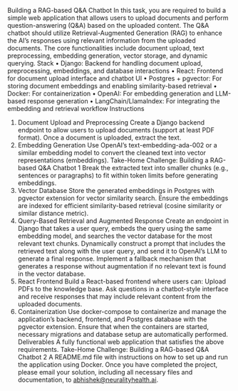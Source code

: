 Building
a RAG-based Q&A Chatbot
In this task, you are required to build a simple web application that allows users to
upload documents and perform question-answering (Q&A) based on the uploaded
content. The Q&A chatbot should utilize Retrieval-Augmented Generation (RAG)
to enhance the AI’s responses using relevant information from the uploaded
documents. The core functionalities include document upload, text preprocessing,
embedding generation, vector storage, and dynamic querying.
Stack
• Django: Backend for handling document upload, preprocessing, embeddings,
and database interactions
• React: Frontend for document upload interface and chatbot UI
• Postgres + pgvector: For storing document embeddings and enabling
similarity-based retrieval
• Docker: For containerization
• OpenAI: For embedding generation and LLM-based response generation
• LangChain/LlamaIndex: For integrating the embedding and retrieval
workflow
Instructions
1. Document Upload and Preprocessing
Create a Django backend endpoint to allow users to upload documents
(support at least PDF format).
Once a document is uploaded, extract the text.
2. Embedding Generation
Use OpenAI’s text-embedding-ada-002 or a similar embedding model to
convert the cleaned text into vector representations (embeddings).
Take-Home Challenge: Building a RAG-based Q&A Chatbot 1
Break the extracted text into smaller chunks (e.g., sentences or paragraphs) to
fit within token limits before generating embeddings.
3. Vector Database
Store the generated embeddings in Postgres with pgvector extension for
vector similarity search.
Ensure the embeddings are indexed for efficient similarity-based retrieval
(cosine similarity or similar distance metric).
4. Query-Based Retrieval and Augmented Response
Create an endpoint in Django that takes a user query, embeds the query using
the same embedding model, and searches the vector database for the most
relevant text chunks.
Dynamically construct a prompt that includes the retrieved text along with the
user query, and send it to OpenAI’s LLM to generate a final response.
Implement a fallback mechanism that generates a response without
augmentation if no relevant text is found in the vector database.
5. React Frontend
Build a React-based frontend where users can:
Upload PDFs to the knowledge base.
Ask questions in a chatbot-style interface and receive responses that may
include relevant content from the uploaded documents.
6. Containerization
Use docker-compose to containerize and manage the application’s backend,
frontend, and Postgres database with the pgvector extension.
Ensure that when the containers are started, necessary migrations and
database setup are automatically performed.
Deliverables
A fully functional web application that satisfies the above requirements.
Take-Home Challenge: Building a RAG-based Q&A Chatbot 2
A README.md file with instructions on how to set up and run the application
using Docker.
Once you have completed the project, please email your solution, including all
necessary files and documentation, to abhishek@neuralityhealth.ai.